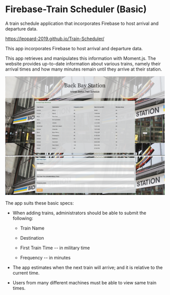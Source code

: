 # Firebase-Train Scheduler (Basic) #

A train schedule application that incorporates Firebase to host arrival and departure data.

https://leopard-2019.github.io/Train-Scheduler/

This app  incorporates Firebase to host arrival and departure data. 

This app retrieves and manipulates this information with Moment.js. The website provides up-to-date information 
about various trains, namely their arrival times and how many minutes remain until they arrive at their station.

![](assets/images/Train1.png)
![](assets/images/Train2.png)

The app suits these basic specs:
  
  * When adding trains, administrators should be able to submit the following:
    
    * Train Name
    
    * Destination 
    
    * First Train Time -- in military time
    
    * Frequency -- in minutes
  
  * The app estimates when the next train will arrive; and it is relative to the current time.
  
  * Users from many different machines must be able to view same train times.
